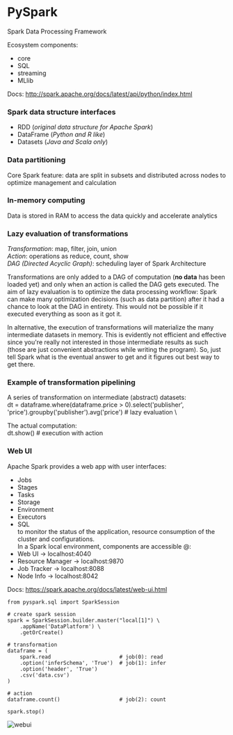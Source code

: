 # PySpark

Spark Data Processing Framework

Ecosystem components:
* core
* SQL
* streaming
* MLlib

Docs: http://spark.apache.org/docs/latest/api/python/index.html


### Spark data structure interfaces
- RDD (*original data structure for Apache Spark*)
- DataFrame (*Python and R like*)
- Datasets (*Java and Scala only*)

### Data partitioning
Core Spark feature: data are split in subsets and distributed across nodes to optimize management and calculation

### In-memory computing
Data is stored in RAM to access the data quickly and accelerate analytics

### Lazy evaluation of transformations
*Transformation*: map, filter, join, union \
*Action*: operations as reduce, count, show \
*DAG (Directed Acyclic Graph)*: scheduling layer of Spark Architecture

Transformations are only added to a DAG of computation (**no data** has been loaded yet) and only when an action is called the DAG gets executed.
The aim of lazy evaluation is to optimize the data processing workflow:
Spark can make many optimization decisions (such as data partition) after it had a chance to look at the DAG in entirety.
This would not be possible if it executed everything as soon as it got it.

In alternative, the execution of transformations will materialize the many intermediate datasets in memory.
This is evidently not efficient and effective since you're really not interested in those intermediate results as such (those are just convenient abstractions while writing the program).
So, just tell Spark what is the eventual answer to get and it figures out best way to get there.

### Example of transformation pipelining
A series of transformation on intermediate (abstract) datasets: \
dt = dataframe.where(dataframe.price > 0).select('publisher', 'price').groupby('publisher').avg('price') # lazy evaluation \

The actual computation: \
dt.show() # execution with action

### Web UI
Apache Spark provides a web app with user interfaces:
* Jobs
* Stages
* Tasks
* Storage
* Environment
* Executors
* SQL \
to monitor the status of the application, resource consumption of the cluster and configurations. \
In a Spark local environment, components are accessible @:
* Web UI -> localhost:4040
* Resource Manager -> localhost:9870
* Job Tracker -> localhost:8088
* Node Info -> localhost:8042

Docs: https://spark.apache.org/docs/latest/web-ui.html

~~~
from pyspark.sql import SparkSession

# create spark session
spark = SparkSession.builder.master("local[1]") \
    .appName('DataPlatform') \
    .getOrCreate()

# transformation
dataframe = (
    spark.read                      # job(0): read
    .option('inferSchema', 'True')  # job(1): infer
    .option('header', 'True')
    .csv('data.csv')
)

# action
dataframe.count()                   # job(2): count

spark.stop()
~~~

![webui](https://user-images.githubusercontent.com/17080117/165984346-502a0697-629b-40cd-ba14-0809b38d260d.png)
